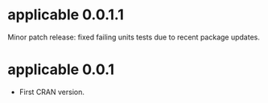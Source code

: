 applicable 0.0.1.1
==================

Minor patch release: fixed failing units tests due to recent package updates.

applicable 0.0.1
==================

* First CRAN version.
